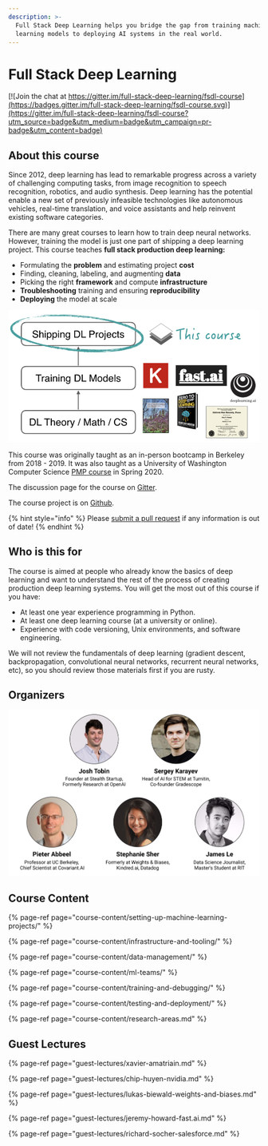 ```yaml
---
description: >-
  Full Stack Deep Learning helps you bridge the gap from training machine
  learning models to deploying AI systems in the real world.
---
```


# Full Stack Deep Learning

[![Join the chat at https://gitter.im/full-stack-deep-learning/fsdl-course](https://badges.gitter.im/full-stack-deep-learning/fsdl-course.svg)](https://gitter.im/full-stack-deep-learning/fsdl-course?utm_source=badge&utm_medium=badge&utm_campaign=pr-badge&utm_content=badge)

## About this course

Since 2012, deep learning has lead to remarkable progress across a variety of challenging computing tasks, from image recognition to speech recognition, robotics, and audio synthesis. Deep learning has the potential enable a new set of previously infeasible technologies like autonomous vehicles, real-time translation, and voice assistants and help reinvent existing software categories.

There are many great courses to learn how to train deep neural networks. However, training the model is just one part of shipping a deep learning project. This course teaches **full stack production deep learning:**

*  Formulating the **problem** and estimating project **cost**
*  Finding, cleaning, labeling, and augmenting **data**
*  Picking the right **framework** and compute **infrastructure**
*  **Troubleshooting** training and ensuring **reproducibility**
*  **Deploying** the model at scale

![](.gitbook/assets/image%20%282%29.png)

This course was originally taught as an in-person bootcamp in Berkeley from 2018 - 2019. It was also taught as a University of Washington Computer Science [PMP course](https://bit.ly/uwfsdl) in Spring 2020.

The discussion page for the course on [Gitter](https://gitter.im/full-stack-deep-learning/fsdl-course).

The course project is on [Github](https://github.com/full-stack-deep-learning/fsdl-text-recognizer-project).

{% hint style="info" %}
Please [submit a pull request](https://github.com/full-stack-deep-learning/course-gitbook) if any information is out of date! 
{% endhint %}

## Who is this for

The course is aimed at people who already know the basics of deep learning and want to understand the rest of the process of creating production deep learning systems. You will get the most out of this course if you have:

* At least one year experience programming in Python.
* At least one deep learning course \(at a university or online\).
* Experience with code versioning, Unix environments, and software engineering.

We will not review the fundamentals of deep learning \(gradient descent, backpropagation, convolutional neural networks, recurrent neural networks, etc\), so you should review those materials first if you are rusty.

## Organizers

![](.gitbook/assets/cleanshot-2020-07-01-at-22.41.53-2x.png)

## Course Content

{% page-ref page="course-content/setting-up-machine-learning-projects/" %}

{% page-ref page="course-content/infrastructure-and-tooling/" %}

{% page-ref page="course-content/data-management/" %}

{% page-ref page="course-content/ml-teams/" %}

{% page-ref page="course-content/training-and-debugging/" %}

{% page-ref page="course-content/testing-and-deployment/" %}

{% page-ref page="course-content/research-areas.md" %}

## Guest Lectures

{% page-ref page="guest-lectures/xavier-amatriain.md" %}

{% page-ref page="guest-lectures/chip-huyen-nvidia.md" %}

{% page-ref page="guest-lectures/lukas-biewald-weights-and-biases.md" %}

{% page-ref page="guest-lectures/jeremy-howard-fast.ai.md" %}

{% page-ref page="guest-lectures/richard-socher-salesforce.md" %}




